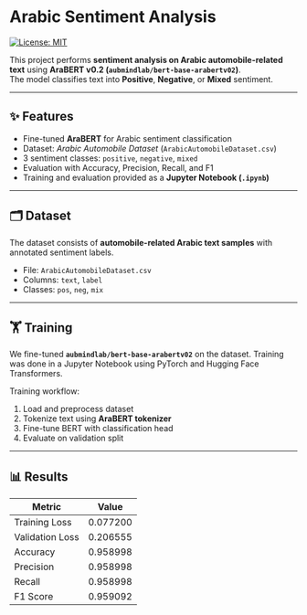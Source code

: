 # Arabic Sentiment Analysis 

[![License: MIT](https://img.shields.io/badge/License-MIT-green.svg)](LICENSE)

This project performs **sentiment analysis on Arabic automobile-related text** using **AraBERT v0.2 (`aubmindlab/bert-base-arabertv02`)**.  
The model classifies text into **Positive**, **Negative**, or **Mixed** sentiment.

---

## ✨ Features
- Fine-tuned **AraBERT** for Arabic sentiment classification  
- Dataset: *Arabic Automobile Dataset* (`ArabicAutomobileDataset.csv`)  
- 3 sentiment classes: `positive`, `negative`, `mixed`  
- Evaluation with Accuracy, Precision, Recall, and F1  
- Training and evaluation provided as a **Jupyter Notebook (`.ipynb`)**

---

## 🗂️ Dataset
The dataset consists of **automobile-related Arabic text samples** with annotated sentiment labels.  
- File: `ArabicAutomobileDataset.csv`  
- Columns: `text`, `label`  
- Classes: `pos`, `neg`, `mix`


---

## 🏋️ Training
We fine-tuned **`aubmindlab/bert-base-arabertv02`** on the dataset. Training was done in a Jupyter Notebook using PyTorch and Hugging Face Transformers.

Training workflow:
1. Load and preprocess dataset  
2. Tokenize text using **AraBERT tokenizer**  
3. Fine-tune BERT with classification head  
4. Evaluate on validation split  

---

## 📊 Results
| Metric           |  Value  |
|------------------|---------|
| Training Loss    | 0.077200|
| Validation Loss  | 0.206555|
| Accuracy         | 0.958998|
| Precision        | 0.958998|
| Recall           | 0.958998|
| F1 Score         | 0.959092|



